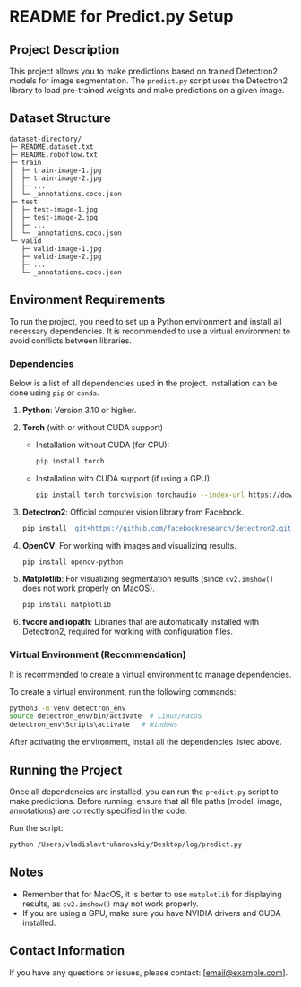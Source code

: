 # README for Predict.py Setup

## Project Description
This project allows you to make predictions based on trained Detectron2 models for image segmentation. The `predict.py` script uses the Detectron2 library to load pre-trained weights and make predictions on a given image.

## Dataset Structure
```
dataset-directory/
├─ README.dataset.txt
├─ README.roboflow.txt
├─ train
│  ├─ train-image-1.jpg
│  ├─ train-image-2.jpg
│  ├─ ...
│  └─ _annotations.coco.json
├─ test
│  ├─ test-image-1.jpg
│  ├─ test-image-2.jpg
│  ├─ ...
│  └─ _annotations.coco.json
└─ valid
   ├─ valid-image-1.jpg
   ├─ valid-image-2.jpg
   ├─ ...
   └─ _annotations.coco.json
```

## Environment Requirements
To run the project, you need to set up a Python environment and install all necessary dependencies. It is recommended to use a virtual environment to avoid conflicts between libraries.

### Dependencies
Below is a list of all dependencies used in the project. Installation can be done using `pip` or `conda`.

1. **Python**: Version 3.10 or higher.

2. **Torch** (with or without CUDA support)
   - Installation without CUDA (for CPU):
     ```bash
     pip install torch
     ```
   - Installation with CUDA support (if using a GPU):
     ```bash
     pip install torch torchvision torchaudio --index-url https://download.pytorch.org/whl/cu117
     ```

3. **Detectron2**: Official computer vision library from Facebook.
   ```bash
   pip install 'git+https://github.com/facebookresearch/detectron2.git'
   ```

4. **OpenCV**: For working with images and visualizing results.
   ```bash
   pip install opencv-python
   ```

5. **Matplotlib**: For visualizing segmentation results (since `cv2.imshow()` does not work properly on MacOS).
   ```bash
   pip install matplotlib
   ```

6. **fvcore and iopath**: Libraries that are automatically installed with Detectron2, required for working with configuration files.

### Virtual Environment (Recommendation)
It is recommended to create a virtual environment to manage dependencies.

To create a virtual environment, run the following commands:

```bash
python3 -m venv detectron_env
source detectron_env/bin/activate  # Linux/MacOS
detectron_env\Scripts\activate   # Windows
```

After activating the environment, install all the dependencies listed above.

## Running the Project
Once all dependencies are installed, you can run the `predict.py` script to make predictions. Before running, ensure that all file paths (model, image, annotations) are correctly specified in the code.

Run the script:

```bash
python /Users/vladislavtruhanovskiy/Desktop/log/predict.py
```

## Notes
- Remember that for MacOS, it is better to use `matplotlib` for displaying results, as `cv2.imshow()` may not work properly.
- If you are using a GPU, make sure you have NVIDIA drivers and CUDA installed.

## Contact Information
If you have any questions or issues, please contact: [email@example.com].
